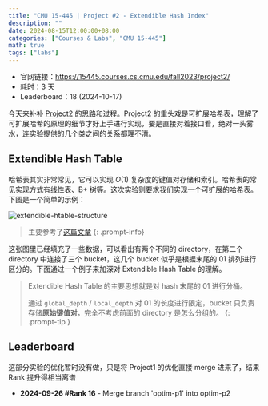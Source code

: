 ```yaml
---
title: "CMU 15-445 | Project #2 - Extendible Hash Index"
description: ""
date: 2024-08-15T12:00:00+08:00
categories: ["Courses & Labs", "CMU 15-445"]
math: true
tags: ["labs"]
---
```


- 官网链接：<https://15445.courses.cs.cmu.edu/fall2023/project2/>
- 耗时：3 天
- Leaderboard：18 (2024-10-17)

今天来补补 [Project2](https://15445.courses.cs.cmu.edu/fall2023/project2/) 的思路和过程。Project2 的重头戏是可扩展哈希表，理解了可扩展哈希的原理的细节才好上手进行实现，要是直接对着接口看，绝对一头雾水，连实验提供的几个类之间的关系都理不清。

## Extendible Hash Table

哈希表其实非常常见，它可以实现 $O(1)$ 复杂度的键值对存储和索引。哈希表的常见实现方式有线性表、B+ 树等。这次实验则要求我们实现一个可扩展的哈希表。下图是一个简单的示例：

![extendible-htable-structure](https://15445.courses.cs.cmu.edu/fall2023/project2/img/extendible-htable-structure.svg)

> 主要参考了[这篇文章](https://levelup.gitconnected.com/bustubs-extendible-hash-tables-cmu-15445-6adc1c69640a)
{: .prompt-info}

这张图里已经填充了一些数据，可以看出有两个不同的 directory，在第二个 directory 中连接了三个 bucket，这几个 bucket 似乎是根据末尾的 01 排列进行区分的。下面通过一个例子来加深对 Extendible Hash Table 的理解。

> Extendible Hash Table 的主要思想就是对 hash 末尾的 01 进行分桶。
>
> 通过 `global_depth` / `local_depth` 对 01 的长度进行限定，bucket 只负责存储**原始键值对**，完全不考虑前面的 directory 是怎么分组的。
{: .prompt-tip }

## Leaderboard

这部分实验的优化暂时没有做，只是将 Project1 的优化直接 merge 进来了，结果 Rank 提升得相当离谱

- **2024-09-26 #Rank 16** - Merge branch 'optim-p1' into optim-p2
